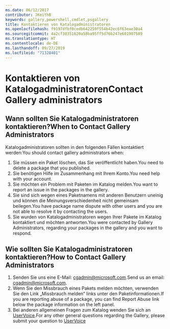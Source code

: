 ```yaml
---
ms.date: 06/12/2017
contributor: JKeithB
keywords: gallery,powershell,cmdlet,psgallery
title: Kontaktieren von Katalogadministratoren
ms.openlocfilehash: f9197dfbf0cedb642259f554b42ec6f63eae30a4
ms.sourcegitcommit: 4a2cf30351620a58ba95ff5d76b247e601907589
ms.translationtype: HT
ms.contentlocale: de-DE
ms.lasthandoff: 09/27/2019
ms.locfileid: "71328401"
---
```

# <a name="contact-gallery-administrators"></a><span data-ttu-id="f594d-103">Kontaktieren von Katalogadministratoren</span><span class="sxs-lookup"><span data-stu-id="f594d-103">Contact Gallery administrators</span></span>

## <a name="when-to-contact-gallery-administrators"></a><span data-ttu-id="f594d-104">Wann sollten Sie Katalogadministratoren kontaktieren?</span><span class="sxs-lookup"><span data-stu-id="f594d-104">When to Contact Gallery Administrators</span></span>

<span data-ttu-id="f594d-105">Katalogadministratoren sollten in den folgenden Fällen kontaktiert werden:</span><span class="sxs-lookup"><span data-stu-id="f594d-105">You should contact gallery administrators when:</span></span>

1. <span data-ttu-id="f594d-106">Sie müssen ein Paket löschen, das Sie veröffentlicht haben.</span><span class="sxs-lookup"><span data-stu-id="f594d-106">You need to delete a package that you published.</span></span>
2. <span data-ttu-id="f594d-107">Sie benötigen Hilfe im Zusammenhang mit Ihrem Konto.</span><span class="sxs-lookup"><span data-stu-id="f594d-107">You need help with your account.</span></span>
3. <span data-ttu-id="f594d-108">Sie möchten ein Problem mit Paketen im Katalog melden.</span><span class="sxs-lookup"><span data-stu-id="f594d-108">You want to report an issue in the packages in the gallery.</span></span>
4. <span data-ttu-id="f594d-109">Sie sind sich wegen eines Paketnamens mit anderen Benutzern uneinig und können die Meinungsverschiedenheit nicht gemeinsam beilegen.</span><span class="sxs-lookup"><span data-stu-id="f594d-109">You have package name dispute with other users and you are not able to resolve it by contacting the users.</span></span>
5. <span data-ttu-id="f594d-110">Sie wurden von Katalogadministratoren wegen Ihrer Pakete im Katalog kontaktiert und möchten antworten.</span><span class="sxs-lookup"><span data-stu-id="f594d-110">You were contacted by Gallery Administrators, regarding your packages in the gallery and you want to respond.</span></span>

## <a name="how-to-contact-gallery-administrators"></a><span data-ttu-id="f594d-111">Wie sollten Sie Katalogadministratoren kontaktieren?</span><span class="sxs-lookup"><span data-stu-id="f594d-111">How to Contact Gallery Administrators</span></span>

1. <span data-ttu-id="f594d-112">Senden Sie uns eine E-Mail: cgadmin@microsoft.com.</span><span class="sxs-lookup"><span data-stu-id="f594d-112">Send us an email: cgadmin@microsoft.com.</span></span>
2. <span data-ttu-id="f594d-113">Wenn Sie den Missbrauch eines Pakets melden möchten, verwenden Sie den Link „Missbrauch melden“ links unter den Paketinformationen.</span><span class="sxs-lookup"><span data-stu-id="f594d-113">If you are reporting abuse of a package, you can find Report Abuse link below the package information on the left panel.</span></span>
3. <span data-ttu-id="f594d-114">Bei anderen allgemeinen Fragen zum Katalog wenden Sie sich an [UserVoice](http://windowsserver.uservoice.com/forums/301869-powershell).</span><span class="sxs-lookup"><span data-stu-id="f594d-114">For any other general questions regarding the Gallery, please submit your question to [UserVoice](http://windowsserver.uservoice.com/forums/301869-powershell)</span></span>
